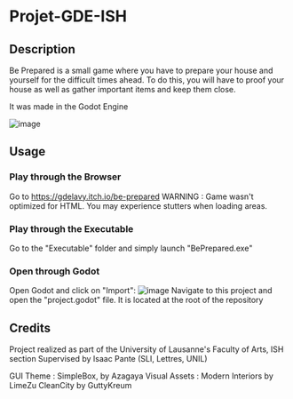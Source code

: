 # Projet-GDE-ISH
## Description
Be Prepared is a small game where you have to prepare your house and yourself for the difficult times ahead. To do this, you will have to proof your house as well as gather important items and keep them close.

It was made in the Godot Engine

![image](https://user-images.githubusercontent.com/48509955/173409811-42bbf2e6-c50d-4b9d-b7f2-584c32cc1757.png)
## Usage
### Play through the Browser
Go to https://gdelavy.itch.io/be-prepared
WARNING : Game wasn't optimized for HTML. You may experience stutters when loading areas.
### Play through the Executable
Go to the "Executable" folder and simply launch "BePrepared.exe"
### Open through Godot
Open Godot and click on "Import":
![image](https://user-images.githubusercontent.com/48509955/173410569-d37b6aed-e93e-4e23-acbd-d60a728a5838.png)
Navigate to this project and open the "project.godot" file. It is located at the root of the repository
## Credits
Project realized as part of the University of Lausanne's Faculty of Arts, ISH section
Supervised by Isaac Pante (SLI, Lettres, UNIL)

GUI Theme : SimpleBox, by Azagaya
Visual Assets : Modern Interiors by LimeZu
                CleanCity by GuttyKreum
              
